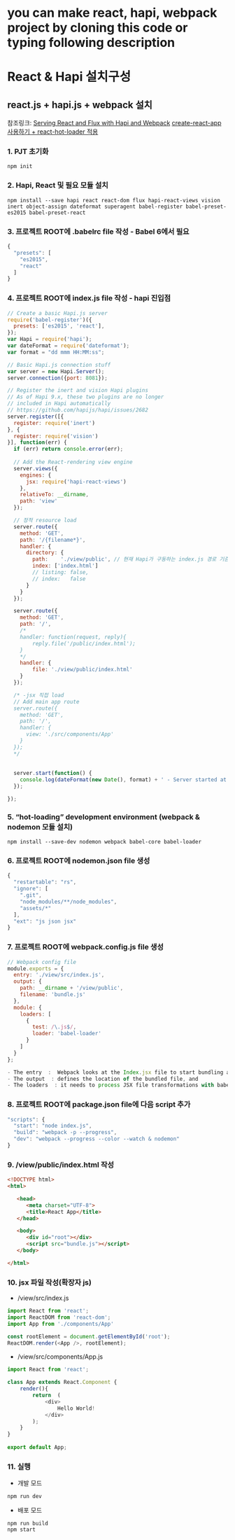 # you can make react, hapi, webpack project by cloning this code or typing following description

# React & Hapi 설치구성
## react.js + hapi.js + webpack 설치
참조링크: 
[Serving React and Flux with Hapi and Webpack](https://medium.com/@tribou/serving-react-and-flux-with-hapi-and-webpack-213afacf94ea#.tge2d3yiz)
[create-react-app 사용하기 + react-hot-loader 적용](https://velopert.com/2037)

### 1. PJT 초기화
```
npm init
```

### 2. Hapi, React 및 필요 모듈 설치
```
npm install --save hapi react react-dom flux hapi-react-views vision inert object-assign dateformat superagent babel-register babel-preset-es2015 babel-preset-react
```

### 3. 프로젝트 ROOT에 .babelrc file 작성 - Babel 6에서 필요
```javascript
{
  "presets": [
    "es2015",
    "react"
  ]
}
```

### 4. 프로젝트 ROOT에 index.js file 작성 - hapi 진입점
```javascript
// Create a basic Hapi.js server
require('babel-register')({
  presets: ['es2015', 'react'],
});
var Hapi = require('hapi');
var dateFormat = require('dateformat');
var format = "dd mmm HH:MM:ss";

// Basic Hapi.js connection stuff
var server = new Hapi.Server();
server.connection({port: 8081});

// Register the inert and vision Hapi plugins
// As of Hapi 9.x, these two plugins are no longer
// included in Hapi automatically
// https://github.com/hapijs/hapi/issues/2682
server.register([{
  register: require('inert')
}, {
  register: require('vision')
}], function(err) {
  if (err) return console.error(err);
  
  // Add the React-rendering view engine
  server.views({
    engines: {
      jsx: require('hapi-react-views')
    },
    relativeTo: __dirname,
    path: 'view'
  });

  // 정적 resource load
  server.route({
    method: 'GET',
    path: '/{filename*}',
    handler: {
      directory: {
        path:    './view/public', // 현재 Hapi가 구동하는 index.js 경로 기준
        index: ['index.html']
        // listing: false,
        // index:   false
      }
    }
  });

  server.route({
    method: 'GET',
    path: '/',
    /*
    handler: function(request, reply){
        reply.file('/public/index.html');
    }
    */
    handler: {
        file: './view/public/index.html'
    }
  });

  /* -jsx 직접 load
  // Add main app route
  server.route({
    method: 'GET',
    path: '/',
    handler: {
      view: './src/components/App'
    }
  });
  */    
    
    
  server.start(function() {
    console.log(dateFormat(new Date(), format) + ' - Server started at: ' + server.info.uri);
  });

});
```

### 5. “hot-loading” development environment (webpack & nodemon 모듈 설치)
```
npm install --save-dev nodemon webpack babel-core babel-loader
```

### 6. 프로젝트 ROOT에 nodemon.json file 생성
```javascript
{
  "restartable": "rs",
  "ignore": [
    ".git",
    "node_modules/**/node_modules",
    "assets/*"
  ],
  "ext": "js json jsx"
}
```

### 7. 프로젝트 ROOT에 webpack.config.js file 생성
```javascript
// Webpack config file
module.exports = {
  entry: './view/src/index.js',
  output: {
    path: __dirname + '/view/public',
    filename: 'bundle.js'
  },
  module: {
    loaders: [
      {
        test: /\.js$/,
        loader: 'babel-loader'
      }
    ]
  }
};

- The entry  :  Webpack looks at the Index.jsx file to start bundling and tracing dependencies,
- The output  : defines the location of the bundled file, and
- The loaders  : it needs to process JSX file transformations with babel-loader.
```

### 8. 프로젝트 ROOT에 package.json file에 다음 script 추가
```javascript
"scripts": {
  "start": "node index.js",
  "build": "webpack -p --progress",
  "dev": "webpack --progress --color --watch & nodemon"
}
```

### 9. /view/public/index.html 작성
```html
<!DOCTYPE html>
<html>

   <head>
      <meta charset="UTF-8">
      <title>React App</title>
   </head>

   <body>
      <div id="root"></div>
      <script src="bundle.js"></script>
   </body>

</html>
```

### 10. jsx 파일 작성(확장자 js)

- /view/src/index.js
```javascript
import React from 'react';
import ReactDOM from 'react-dom';
import App from './components/App'

const rootElement = document.getElementById('root');
ReactDOM.render(<App />, rootElement);
```

- /view/src/components/App.js
```javascript
import React from 'react';
 
class App extends React.Component {
    render(){
        return  (
            <div>
                Hello World!
            </div>
        );
    }
}
 
export default App;
```

### 11. 실행

- 개발 모드
```
npm run dev
```

- 배포 모드
```
npm run build
npm start
```
